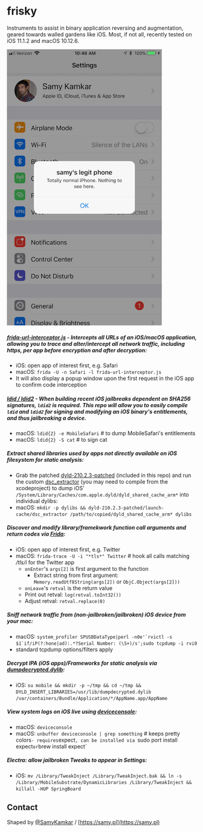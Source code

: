 # frisky

Instruments to assist in binary application reversing and augmentation, geared towards walled gardens like iOS. Most, if not all, recently tested on iOS 11.1.2 and macOS 10.12.6.

![iOS](assets/ios-inj-small.jpg)

##### [frida-url-interceptor.js](frida-url-interceptor.js) - Intercepts all URLs of an iOS/macOS application, allowing you to trace and alter/intercept all network traffic, including https, per app before encryption and after decryption:
  - iOS: open app of interest first, e.g. Safari
  - macOS: `frida -U -n Safari -l frida-url-interceptor.js`
  - It will also display a popup window upon the first request in the iOS app to confirm code interception
  
##### [ldid / ldid2](https://github.com/samyk/ldid) - When building recent iOS jailbreaks dependent on SHA256 signatures, `ldid2` is required. This repo will allow you to easily compile `ldid` and `ldid2` for signing and modifying an iOS binary's entitlements, and thus jailbreaking a device.
  - macOS: `ldid{2} -e MobileSafari` # to dump MobileSafari's entitlements
  - macOS: `ldid{2} -S cat` # to sign cat

##### Extract shared libraries used by apps not directly available on iOS filesystem for static analysis:
  - Grab the patched [dyld-210.2.3-patched](dyld-210.2.3-patched) (included in this repo) and run the custom [dsc_extractor](dyld-210.2.3-patched/launch-cache/dsc_extractor) (you may need to compile from the xcodeproject) to dump iOS' `/System/Library/Caches/com.apple.dyld/dyld_shared_cache_arm*` into individual dylibs:
  - macOS: `mkdir -p dylibs && dyld-210.2.3-patched/launch-cache/dsc_extractor /path/to/copied/dyld_shared_cache_arm* dylibs`

##### Discover and modify library/framekwork function call arguments and return codes via [Frida](https://www.frida.re/):
  - iOS: open app of interest first, e.g. Twitter
  - macOS: `frida-trace -U -i "*tls*" Twitter` # hook all calls matching */tls/i* for the Twitter app
    - `onEnter`'s `args[2]` is first argument to the function
      - Extract string from first argument: `Memory.readUtf8String(args[2])` or `ObjC.Object(args[2]))`
    -  `onLeave`'s `retval` is the return value
      - Print out retval: `log(retval.toInt32())`
      - Adjust retval: `retval.replace(0)`

##### Sniff network traffic from (non-jailbroken/jailbroken) iOS device from your mac:
  - macOS: ```system_profiler SPUSBDataType|perl -n0e'`rvictl -s $1`if/iP(?:hone|ad):.*?Serial Number: (\S+)/s';sudo tcpdump -i rvi0```
  - standard tcpdump options/filters apply

##### Decrypt IPA (iOS apps)/Frameworks for static analysis via [dumpdecrypted.dylib](https://github.com/conradev/dumpdecrypted):
  - iOS: `su mobile && mkdir -p ~/tmp && cd ~/tmp && DYLD_INSERT_LIBRARIES=/usr/lib/dumpdecrypted.dylib /var/containers/Bundle/Application/*/AppName.app/AppName`

##### View system logs on iOS live using [deviceconsole](https://github.com/rpetrich/deviceconsole):
  - macOS: `deviceconsole`
  - macOS: `unbuffer deviceconsole | grep something` # keeps pretty colors`
  		- requires `expect`, can be installed via `sudo port install expect` or `brew install expect`

##### Electra: allow jailbroken Tweaks to appear in Settings:
  - iOS: `mv /Library/TweakInject /Library/TweakInject.bak && ln -s /Library/MobileSubstrate/DynamicLibraries /Library/TweakInject && killall -HUP SpringBoard`

## Contact

Shaped by [@SamyKamkar](https://twitter.com/samykamkar) / [https://samy.pl](https://samy.pl)
